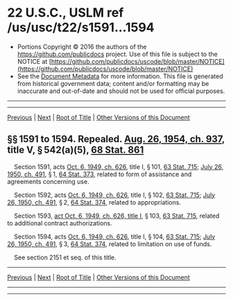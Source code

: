 ---
---

# 22 U.S.C., USLM ref /us/usc/t22/s1591...1594

* Portions Copyright © 2016 the authors of the https://github.com/publicdocs project.
  Use of this file is subject to the NOTICE at [https://github.com/publicdocs/uscode/blob/master/NOTICE](https://github.com/publicdocs/uscode/blob/master/NOTICE)
* See the [Document Metadata](././../../../../..//README.md) for more information.
  This file is generated from historical government data; content and/or formatting may be inaccurate and out-of-date and should not be used for official purposes.

----------
----------

[Previous](./../../../../..//us/usc/t22/ch20/schII/m__us_usc_t22_ch20_schII.md) | [Next](./../../../../..//us/usc/t22/ch20/schIII/m__us_usc_t22_ch20_schIII.md) | [Root of Title](./../../../../../) | [Other Versions of this Document](https://publicdocs.github.io/go/links?ns=uslm&ref=%2Fus%2Fusc%2Ft22%2Fs1591...1594)

## §§ 1591 to 1594. Repealed. [Aug. 26, 1954, ch. 937][/us/act/1954-08-26/ch937], title V, § 542(a)(5), [68 Stat. 861][/us/stat/68/861]

    Section 1591, acts [Oct. 6, 1949, ch. 626][/us/act/1949-10-06/ch626], title I, § 101, [63 Stat. 715][/us/stat/63/715]; [July 26, 1950, ch. 491][/us/act/1950-07-26/ch491], § 1, [64 Stat. 373][/us/stat/64/373], related to form of assistance and agreements concerning use.

    Section 1592, acts [Oct. 6, 1949, ch. 626][/us/act/1949-10-06/ch626], title I, § 102, [63 Stat. 715][/us/stat/63/715]; [July 26, 1950, ch. 491][/us/act/1950-07-26/ch491], § 2, [64 Stat. 374][/us/stat/64/374], related to appropriations.

    Section 1593, [act Oct. 6, 1949, ch. 626, title I][/us/act/1949-10-06/ch626/tI], § 103, [63 Stat. 715][/us/stat/63/715], related to additional contract authorizations.

    Section 1594, acts [Oct. 6, 1949, ch. 626][/us/act/1949-10-06/ch626], title I, § 104, [63 Stat. 715][/us/stat/63/715]; [July 26, 1950, ch. 491][/us/act/1950-07-26/ch491], § 3, [64 Stat. 374][/us/stat/64/374], related to limitation on use of funds.

    See section 2151 et seq. of this title.

----------

[Previous](./../../../../..//us/usc/t22/ch20/schII/m__us_usc_t22_ch20_schII.md) | [Next](./../../../../..//us/usc/t22/ch20/schIII/m__us_usc_t22_ch20_schIII.md) | [Root of Title](./../../../../../) | [Other Versions of this Document](https://publicdocs.github.io/go/links?ns=uslm&ref=%2Fus%2Fusc%2Ft22%2Fs1591...1594)

----------
----------

[/us/act/1954-08-26/ch937]: https://publicdocs.github.io/go/links?ns=uslm&ref=%2Fus%2Fact%2F1954-08-26%2Fch937
[/us/stat/68/861]: https://publicdocs.github.io/go/links?ns=uslm&ref=%2Fus%2Fstat%2F68%2F861
[/us/act/1949-10-06/ch626]: https://publicdocs.github.io/go/links?ns=uslm&ref=%2Fus%2Fact%2F1949-10-06%2Fch626
[/us/stat/63/715]: https://publicdocs.github.io/go/links?ns=uslm&ref=%2Fus%2Fstat%2F63%2F715
[/us/act/1950-07-26/ch491]: https://publicdocs.github.io/go/links?ns=uslm&ref=%2Fus%2Fact%2F1950-07-26%2Fch491
[/us/stat/64/373]: https://publicdocs.github.io/go/links?ns=uslm&ref=%2Fus%2Fstat%2F64%2F373
[/us/act/1949-10-06/ch626]: https://publicdocs.github.io/go/links?ns=uslm&ref=%2Fus%2Fact%2F1949-10-06%2Fch626
[/us/stat/63/715]: https://publicdocs.github.io/go/links?ns=uslm&ref=%2Fus%2Fstat%2F63%2F715
[/us/act/1950-07-26/ch491]: https://publicdocs.github.io/go/links?ns=uslm&ref=%2Fus%2Fact%2F1950-07-26%2Fch491
[/us/stat/64/374]: https://publicdocs.github.io/go/links?ns=uslm&ref=%2Fus%2Fstat%2F64%2F374
[/us/act/1949-10-06/ch626/tI]: https://publicdocs.github.io/go/links?ns=uslm&ref=%2Fus%2Fact%2F1949-10-06%2Fch626%2FtI
[/us/stat/63/715]: https://publicdocs.github.io/go/links?ns=uslm&ref=%2Fus%2Fstat%2F63%2F715
[/us/act/1949-10-06/ch626]: https://publicdocs.github.io/go/links?ns=uslm&ref=%2Fus%2Fact%2F1949-10-06%2Fch626
[/us/stat/63/715]: https://publicdocs.github.io/go/links?ns=uslm&ref=%2Fus%2Fstat%2F63%2F715
[/us/act/1950-07-26/ch491]: https://publicdocs.github.io/go/links?ns=uslm&ref=%2Fus%2Fact%2F1950-07-26%2Fch491
[/us/stat/64/374]: https://publicdocs.github.io/go/links?ns=uslm&ref=%2Fus%2Fstat%2F64%2F374


